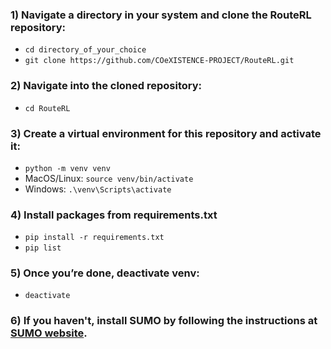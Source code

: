 ### 1) Navigate a directory in your system and clone the RouteRL repository:
- `cd directory_of_your_choice`
- `git clone https://github.com/COeXISTENCE-PROJECT/RouteRL.git`
### 2) Navigate into the cloned repository:
- `cd RouteRL`
### 3) Create a virtual environment for this repository and activate it:
- `python -m venv venv`
- MacOS/Linux: `source venv/bin/activate`
- Windows: `.\venv\Scripts\activate`
### 4) Install packages from requirements.txt
- `pip install -r requirements.txt`
- `pip list`
### 5) Once you’re done, deactivate venv:
- `deactivate`

### 6) If you haven't, install SUMO by following the instructions at [SUMO website](https://sumo.dlr.de/docs/Installing/index.html).
